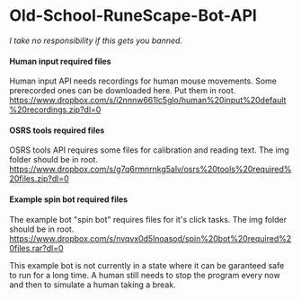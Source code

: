 # Old-School-RuneScape-Bot-API
_I take no responsibility if this gets you banned._ 

#### Human input required files
Human input API needs recordings for human mouse movements. Some prerecorded ones can be downloaded here. Put them in root.
https://www.dropbox.com/s/i2nnnw661lc5glo/human%20input%20default%20recordings.zip?dl=0

#### OSRS tools required files
OSRS tools API requires some files for calibration and reading text. The img folder should be in root.
https://www.dropbox.com/s/g7q6rmnrnkg5alv/osrs%20tools%20required%20files.zip?dl=0

#### Example spin bot required files
The example bot "spin bot" requires files for it's click tasks. The img folder should be in root.
https://www.dropbox.com/s/nvqvx0d5lnoasod/spin%20bot%20required%20files.rar?dl=0

This example bot is not currently in a state where it can be garanteed safe to run for a long time. A human still needs to stop the program every now and then to simulate a human taking a break.
